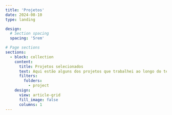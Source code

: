 ```yaml
---
title: 'Projetos'
date: 2024-08-10
type: landing

design:
  # Section spacing
  spacing: '5rem'

# Page sections
sections:
  - block: collection
    content:
      title: Projetos selecionados
      text: Aqui estão alguns dos projetos que trabalhei ao longo do tempo.
      filters:
        folders:
          - project
    design:
      view: article-grid
      fill_image: false
      columns: 1
---
```


